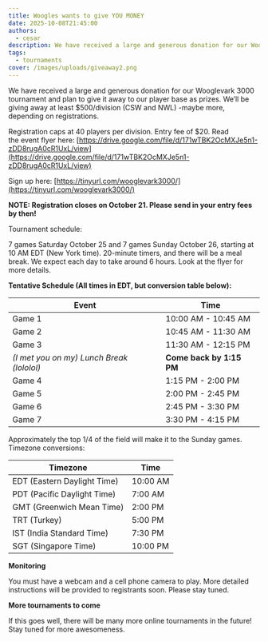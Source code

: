 ```yaml
---
title: Woogles wants to give YOU MONEY
date: 2025-10-08T21:45:00
authors:
  - cesar
description: We have received a large and generous donation for our Wooglevark 3000 tournament and plan to give it away to our player base as prizes.  We’ll be giving away at least $500/division (CSW and NWL) -maybe more, depending on registrations.
tags:
  - tournaments
cover: /images/uploads/giveaway2.png
---
```

We have received a large and generous donation for our Wooglevark 3000 tournament and plan to give it away to our player base as prizes. We’ll be giving away at least $500/division (CSW and NWL) -maybe more, depending on registrations.

Registration caps at 40 players per division. Entry fee of $20. Read the event flyer here: [https://drive.google.com/file/d/171wTBK2OcMXJe5n1-zDD8rugA0cR1UxL/view](https://drive.google.com/file/d/171wTBK2OcMXJe5n1-zDD8rugA0cR1UxL/view)

Sign up here: [https://tinyurl.com/wooglevark3000/](https://tinyurl.com/wooglevark3000/)

**NOTE: Registration closes on October 21. Please send in your entry fees by then!**

Tournament schedule:

7 games Saturday October 25 and 7 games Sunday October 26, starting at 10 AM EDT (New York time). 20-minute timers, and there will be a meal break. We expect each day to take around 6 hours. Look at the flyer for more details.

**Tentative Schedule (All times in EDT, but conversion table below):**

  | Event       | Time                 |
  |-------------|----------------------|
  | Game 1      | 10:00 AM - 10:45 AM  |
  | Game 2      | 10:45 AM - 11:30 AM  |
  | Game 3      | 11:30 AM - 12:15 PM  |
  | *(I met you on my) Lunch Break (lololol)* | **Come back by 1:15 PM** |
  | Game 4      | 1:15 PM - 2:00 PM    |
  | Game 5      | 2:00 PM - 2:45 PM    |
  | Game 6      | 2:45 PM - 3:30 PM    |
  | Game 7      | 3:30 PM - 4:15 PM    |

Approximately the top 1/4 of the field will make it to the Sunday games.
Timezone conversions:


  | Timezone                    | Time     |
  |-----------------------------|----------|
  | EDT (Eastern Daylight Time) | 10:00 AM |
  | PDT (Pacific Daylight Time) | 7:00 AM  |
  | GMT (Greenwich Mean Time)   | 2:00 PM  |
  | TRT (Turkey)  |  5:00 PM |
  | IST (India Standard Time)   | 7:30 PM  |
  | SGT (Singapore Time)        | 10:00 PM |


**Monitoring**

You must have a webcam and a cell phone camera to play. More detailed instructions will be provided to registrants soon. Please stay tuned.

**More tournaments to come**

If this goes well, there will be many more online tournaments in the future! Stay tuned for more awesomeness.
